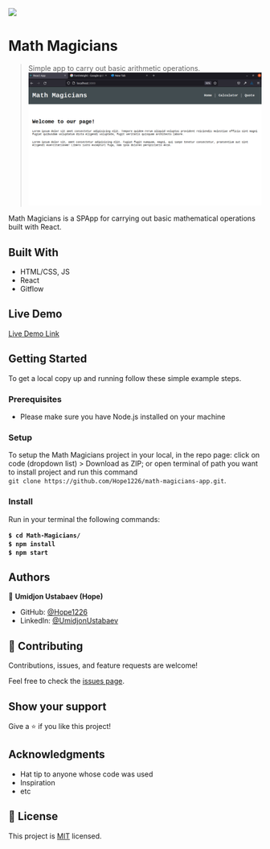 
![](https://img.shields.io/badge/Microverse-blueviolet)

# Math Magicians

> Simple app to carry out basic arithmetic operations.
![screenshot](./app_screenshot.png)

Math Magicians is a SPApp for carrying out basic mathematical operations built with React.

## Built With

- HTML/CSS, JS
- React
- Gitflow

## Live Demo

[Live Demo Link](https://hope1226.github.io/math-magicians-app/)


## Getting Started

To get a local copy up and running follow these simple example steps.

### Prerequisites
- Please make sure you have Node.js installed on your machine

### Setup

To setup the Math Magicians project in your local, in the repo page:
click on code (dropdown list) > Download as ZIP;
or open terminal of path you want to install project and run this command <br>
`git clone https://github.com/Hope1226/math-magicians-app.git`.

### Install

Run in your terminal the following commands:

**`$ cd Math-Magicians/`**<br>
**`$ npm install`**<br>
**`$ npm start`**

## Authors

👤 **Umidjon Ustabaev (Hope)**

- GitHub: [@Hope1226](https://github.com/Hope1226)
- LinkedIn: [@UmidjonUstabaev](https://www.linkedin.com/in/umidjon-ustabaev-03b92b11a/)

## 🤝 Contributing

Contributions, issues, and feature requests are welcome!

Feel free to check the [issues page](../../issues/).

## Show your support

Give a ⭐️ if you like this project!

## Acknowledgments

- Hat tip to anyone whose code was used
- Inspiration
- etc

## 📝 License

This project is [MIT](./MIT.md) licensed.
